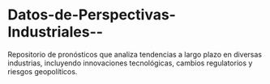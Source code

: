 # Datos-de-Perspectivas-Industriales--
Repositorio de pronósticos que analiza tendencias a largo plazo en diversas industrias, incluyendo innovaciones tecnológicas, cambios regulatorios y riesgos geopolíticos.
